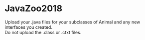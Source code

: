 # JavaZoo2018
Upload your .java files for your subclasses of Animal and any new interfaces you created.  
Do not upload the .class or .ctxt files.
